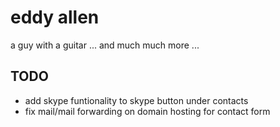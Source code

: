 eddy allen
==========
a guy with a guitar ... and much much more ...


## TODO
- add skype funtionality to skype button under contacts
- fix mail/mail forwarding on domain hosting for contact form